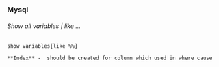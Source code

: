### Mysql

###### Show all variables | like ...
```
show variables[like %%]
```

```
**Index** -  should be created for column which used in where cause
```
